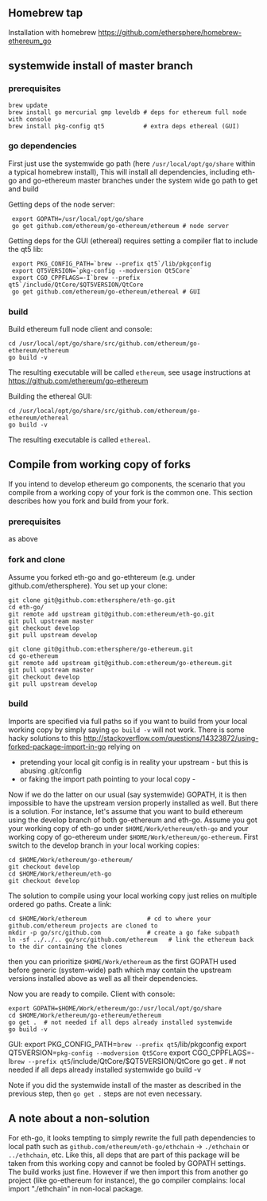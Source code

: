## Homebrew tap

Installation with homebrew
https://github.com/ethersphere/homebrew-ethereum_go

## systemwide install of master branch

### prerequisites 

    brew update
    brew install go mercurial gmp leveldb # deps for ethereum full node with console
    brew install pkg-config qt5           # extra deps ethereal (GUI)

### go dependencies

First just use the systemwide go path (here `/usr/local/opt/go/share` within a typical homebrew install),  This will install all dependencies, including eth-go and go-ethereum master branches under the system wide go path to get and build

Getting deps of the node server:

     export GOPATH=/usr/local/opt/go/share
     go get github.com/ethereum/go-ethereum/ethereum # node server

Getting deps for the GUI (ethereal) requires setting a compiler flat to include the qt5 lib:
 
     export PKG_CONFIG_PATH=`brew --prefix qt5`/lib/pkgconfig
     export QT5VERSION=`pkg-config --modversion Qt5Core`
     export CGO_CPPFLAGS=-I`brew --prefix qt5`/include/QtCore/$QT5VERSION/QtCore
     go get github.com/ethereum/go-ethereum/ethereal # GUI

### build

Build ethereum full node client and console:

    cd /usr/local/opt/go/share/src/github.com/ethereum/go-ethereum/ethereum
    go build -v

The resulting executable will be called `ethereum`, see usage instructions at https://github.com/ethereum/go-ethereum

Building the ethereal GUI:

    cd /usr/local/opt/go/share/src/github.com/ethereum/go-ethereum/ethereal
    go build -v

The resulting executable is called `ethereal`. 

## Compile from working copy of forks

If you intend to develop ethereum go components, the scenario that you compile from a working copy of your fork is the common one. This section describes how you fork and build from your fork. 

### prerequisites

as above

### fork and clone

Assume you forked eth-go and go-ethtereum (e.g. under github.com/ethersphere). You set up your clone:

    git clone git@github.com:ethersphere/eth-go.git
    cd eth-go/
    git remote add upstream git@github.com:ethereum/eth-go.git
    git pull upstream master
    git checkout develop
    git pull upstream develop

    git clone git@github.com:ethersphere/go-ethereum.git
    cd go-ethereum
    git remote add upstream git@github.com:ethereum/go-ethereum.git
    git pull upstream master
    git checkout develop
    git pull upstream develop


### build

Imports are specified via full paths so if you want to build from your local working copy by simply saying `go build -v` will not work. There is some hacky solutions to this http://stackoverflow.com/questions/14323872/using-forked-package-import-in-go relying on 
* pretending your local git config is in reality your upstream - but this is abusing .git/config
* or faking the import path pointing to your local copy - 

Now if we do the latter on our usual (say systemwide) GOPATH, it is then impossible to have the upstream version properly installed as well. But there is a solution. For instance, let's assume that you want to build ethereum using the develop branch of both go-ethereum and eth-go. Assume you got your working copy of eth-go under `$HOME/Work/ethereum/eth-go` and your working copy of go-ethereum under `$HOME/Work/ethereum/go-ethereum`. First switch to the develop branch in your local working copies:

    cd $HOME/Work/ethereum/go-ethereum/
    git checkout develop
    cd $HOME/Work/ethereum/eth-go
    git checkout develop

The solution to compile using your local working copy just relies on multiple ordered go paths. Create a link:
    
    cd $HOME/Work/ethereum                 # cd to where your github.com/ethereum projects are cloned to 
    mkdir -p go/src/github.com             # create a go fake subpath
    ln -sf ../../.. go/src/github.com/ethereum   # link the ethereum back to the dir containing the clones 

then you can prioritize `$HOME/Work/ethereum` as the first GOPATH used before generic (system-wide) path which may contain the upstream versions installed above as well as all their dependencies.

Now you are ready to compile. Client with console:

    export GOPATH=$HOME/Work/ethereum/go:/usr/local/opt/go/share
    cd $HOME/Work/ethereum/go-ethereum/ethereum
    go get .  # not needed if all deps already installed systemwide
    go build -v

GUI:
     export PKG_CONFIG_PATH=`brew --prefix qt5`/lib/pkgconfig
     export QT5VERSION=`pkg-config --modversion Qt5Core`
     export CGO_CPPFLAGS=-I`brew --prefix qt5`/include/QtCore/$QT5VERSION/QtCore
     go get . # not needed if all deps already installed systemwide
     go build -v 

Note if you did the systemwide install of the master as described in the previous step, then `go get .` steps are not even necessary.

## A note about a non-solution

For eth-go, it looks tempting to simply rewrite the full path dependencies to local path such as `github.com/ethereum/eth-go/ethchain` -> `./ethchain` or `../ethchain`, etc. Like this, all deps that are part of this package will be taken from this working copy and cannot be fooled by GOPATH settings. The build works just fine. However if we then import this from another go project (like go-ethereum for instance), the go compiler complains: local import "./ethchain" in non-local package.

